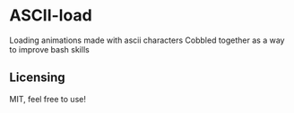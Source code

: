 # ASCII-load

Loading animations made with ascii characters
Cobbled together as a way to improve bash skills

## Licensing
MIT, feel free to use!
